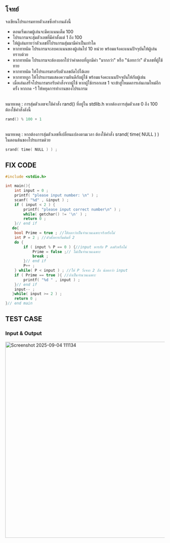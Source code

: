 ## โจทย์
จงเขียนโปรแกรมทายตัวเลขซึ่งทำงานดังนี้
- ตอนเริ่มเกมผู้เล่นจะมีคะแนนเต็ม 100
- โปรแกรมจะสุ่มตัวเลขที่มีค่าตั้งแต่ 1 ถึง 100
- ให้ผู้เล่นทายว่าตัวเลขที่โปรแกรมสุ่มมามีค่าเป็นเท่าใด
- หากทายผิด โปรแกรมจะลบคะแนนของผู้เล่นไป 10 หน่วย พร้อมแจ้งคะแนนปัจจุบันให้ผู้เล่นทราบด้วย
- หากทายผิด โปรแกรมจะต้องบอกใบ้ว่าคำตอบที่ถูกมีค่า "มากกว่า" หรือ "น้อยกว่า" ตัวเลขที่ผู้ใช้ทาย
- หากทายผิด ให้โปรแกรมรอรับตัวเลขถัดไปได้เลย
- หากทายถูก ให้โปรแกรมแสดงความยินดีกับผู้ใช้ พร้อมแจ้งคะแนนปัจจุบันให้กับผู้เช่น
- เมื่อเล่นเสร็จโปรแกรมรอรับคำสั่งจากผู้ใช้ หากผู้ใช้กรอกเลข 1 จะเข้าสู่โหมดการเล่นเกมใหม่อีกครั้ง หากกด -1 ให้หยุดการทำงานของโปรแกรม

<br />หมายเหตุ : การสุ่มตัวเลขจะใช้คำสั่ง rand() ที่อยู่ใน stdlib.h หากต้องการสุ่มตัวเลข 0 ถึง 100 ต้องใช้คำสั่งดังนี้
```c++
rand() % 100 + 1
```
<br />หมายเหตุ : หากต้องการสุ่มตัวเลขที่เปลี่ยนแปลงตามเวลา ต้องใช้คำสั่ง srand( time( NULL ) ) ในตอนต้นของโปรแกรมด้วย
```c++
srand( time( NULL ) ) ;
```

## FIX CODE
```c++
#include <stdio.h>

int main(){
    int input = 0 ;
    printf( "please input number: \n" ) ;
    scanf( "%d" , &input ) ;
    if ( input < 2 ) {
        printf( "please input correct number\n" ) ;
        while( getchar() != '\n' ) ;
        return 0 ;
    }// end if
   do{
    bool Prime = true ; //ใช้บอกว่าเป็นจำนวนเฉพาะจริงหรือไม่
    int P = 2 ; //ตัวตั้งหารเริ่มต้นที่ 2
    do {
        if ( input % P == 0 ) {//input หารกับ P ลงตัวหรือไม่
            Prime = false ;// ไม่เป็นจำนวนเฉพาะ
            break ;
        }// end if
        P++ ;
    } while( P < input ) ; //ให้ P วิ่งจาก 2 ถึง น้อยกว่า input
    if ( Prime == true ){ //ถ้าเป็นจำนวนเฉพาะ
        printf( "%d " , input ) ;
    }// end if
    input-- ;
   }while( input >= 2 ) ;
    return 0 ;
}// end main
```
## TEST CASE
### Input & Output
<img width="814" height="621" alt="Screenshot 2025-09-04 111134" src="https://github.com/user-attachments/assets/8b1e0623-96aa-4290-8616-794827bb27ab" />
